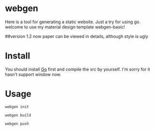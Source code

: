 # webgen
Here is a tool for generating a static website. Just a try for using go.
welcome to use my material design template webgen-basic!

##version 1.2
now paper can be viewed in details, although style is ugly

# Install
You should install [Go](http://godoc.golangtc.com/doc/install) first and compile the src by yourself. I'm sorry for it hasn't support window now.

# Usage
`webgen init`

`webgen build`

`webgen push`
